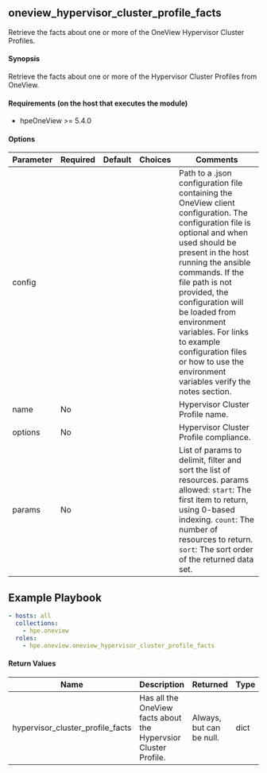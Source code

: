 ## oneview_hypervisor_cluster_profile_facts
Retrieve the facts about one or more of the OneView Hypervisor Cluster Profiles.

#### Synopsis
 Retrieve the facts about one or more of the Hypervisor Cluster Profiles from OneView.

#### Requirements (on the host that executes the module)
  * hpeOneView >= 5.4.0  

#### Options

| Parameter     | Required    | Default  | Choices    | Comments |
| ------------- |-------------| ---------|----------- |--------- |
| config  |   |  | |  Path to a .json configuration file containing the OneView client configuration. The configuration file is optional and when used should be present in the host running the ansible commands. If the file path is not provided, the configuration will be loaded from environment variables. For links to example configuration files or how to use the environment variables verify the notes section.  |
| name  |   No  |  | |  Hypervisor Cluster Profile name.  |
| options  |   No  |  | |  Hypervisor Cluster Profile compliance.  |
| params  |   No  |  | |  List of params to delimit, filter and sort the list of resources.  params allowed: `start`: The first item to return, using 0-based indexing. `count`: The number of resources to return. `sort`: The sort order of the returned data set.  |
## Example Playbook
 
```yaml
- hosts: all
  collections:
    - hpe.oneview
  roles:
    - hpe.oneview.oneview_hypervisor_cluster_profile_facts
```

#### Return Values

| Name          | Description  | Returned | Type       |
| ------------- |-------------| ---------|----------- |
| hypervisor_cluster_profile_facts   | Has all the OneView facts about the Hypervsior Cluster Profile. |  Always, but can be null. |  dict |
